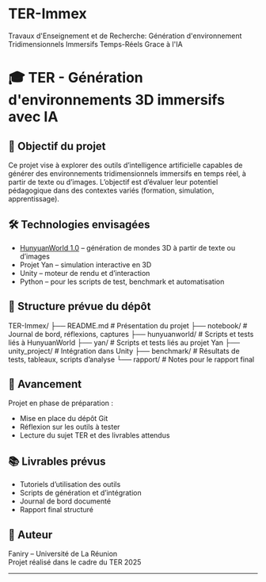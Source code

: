 # TER-Immex
Travaux d'Enseignement et de Recherche: Génération d'environnement Tridimensionnels Immersifs Temps-Réels Grace à l'IA
# 🎓 TER - Génération d'environnements 3D immersifs avec IA

## 🧠 Objectif du projet
Ce projet vise à explorer des outils d’intelligence artificielle capables de générer des environnements tridimensionnels immersifs en temps réel, à partir de texte ou d’images. L’objectif est d’évaluer leur potentiel pédagogique dans des contextes variés (formation, simulation, apprentissage).

## 🛠️ Technologies envisagées
- [HunyuanWorld 1.0](https://github.com/Tencent-Hunyuan/HunyuanWorld-1.0) – génération de mondes 3D à partir de texte ou d’images
- Projet Yan – simulation interactive en 3D
- Unity – moteur de rendu et d’interaction
- Python – pour les scripts de test, benchmark et automatisation

## 📁 Structure prévue du dépôt
TER-Immex/ ├── README.md # Présentation du projet 
├── notebook/ # Journal de bord, réflexions, captures 
├── hunyuanworld/ # Scripts et tests liés à HunyuanWorld 
├── yan/ # Scripts et tests liés au projet Yan 
├── unity_project/ # Intégration dans Unity 
├── benchmark/ # Résultats de tests, tableaux, scripts d’analyse 
└── rapport/ # Notes pour le rapport
final


## 📅 Avancement
Projet en phase de préparation :
- Mise en place du dépôt Git
- Réflexion sur les outils à tester
- Lecture du sujet TER et des livrables attendus

## 📚 Livrables prévus
- Tutoriels d’utilisation des outils
- Scripts de génération et d’intégration
- Journal de bord documenté
- Rapport final structuré

## 👤 Auteur
Faniry – Université de La Réunion  
Projet réalisé dans le cadre du TER 2025

---
